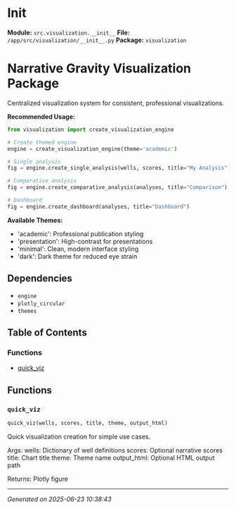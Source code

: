 #   Init  

**Module:** `src.visualization.__init__`
**File:** `/app/src/visualization/__init__.py`
**Package:** `visualization`

Narrative Gravity Visualization Package
=====================================

Centralized visualization system for consistent, professional visualizations.

**Recommended Usage:**
```python
from visualization import create_visualization_engine

# Create themed engine
engine = create_visualization_engine(theme='academic')

# Single analysis
fig = engine.create_single_analysis(wells, scores, title="My Analysis")

# Comparative analysis
fig = engine.create_comparative_analysis(analyses, title="Comparison")

# Dashboard
fig = engine.create_dashboard(analyses, title="Dashboard")
```

**Available Themes:**
- 'academic': Professional publication styling
- 'presentation': High-contrast for presentations
- 'minimal': Clean, modern interface styling
- 'dark': Dark theme for reduced eye strain

## Dependencies

- `engine`
- `plotly_circular`
- `themes`

## Table of Contents

### Functions
- [quick_viz](#quick-viz)

## Functions

### `quick_viz`
```python
quick_viz(wells, scores, title, theme, output_html)
```

Quick visualization creation for simple use cases.

Args:
    wells: Dictionary of well definitions
    scores: Optional narrative scores
    title: Chart title
    theme: Theme name
    output_html: Optional HTML output path
    
Returns:
    Plotly figure

---

*Generated on 2025-06-23 10:38:43*